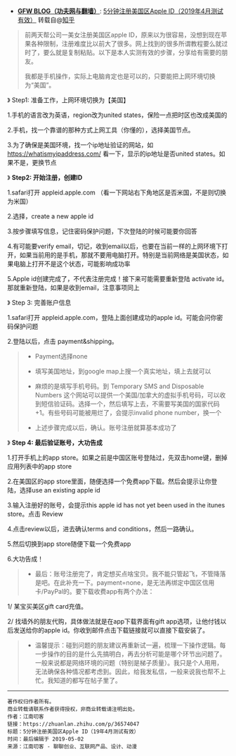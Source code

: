 - [**GFW BLOG（功夫网与翻墙）**](http://www.chinagfw.org/): [5分钟注册美国区Apple ID（2019年4月测试有效）](http://www.chinagfw.org/2019/05/5apple-id194.html)
转载自@[知乎](https://zhuanlan.zhihu.com/p/36574047)

> 前两天帮公司一美女注册美国区apple ID，原来以为很容易，没想到现在苹果各种限制，注册难度比以前大了很多。网上找到的很多所谓教程要么就过时了，要么就是复制粘贴。以下是本人实测有效的步骤，分享给有需要的朋友。
> 
> 我都是手机操作，实际上电脑肯定也是可以的，只要能把上网环境切换为“美国”。

》 Step1: 准备工作，上网环境切换为【美国】

1.手机的语言改为英语，region改为united states，保险一点把时区也改成美国的

2.手机，找一个靠谱的那种方式上网工具（你懂的），选择美国节点。

3.为了确保是美国环境，找一个ip地址验证的网站，如 https://whatismyipaddress.com/ 看一下，显示的ip地址是否united states。如果不是，更换节点

》 **Step2: 开始注册，创建ID**

1.safari打开 appleid.apple.com （看一下网站右下角地区是否米国，不是则切换为米国）

2.选择，create a new apple id

3.按步骤填写信息，记住密码保护问题，下次登陆的时候可能要你回答

4.有可能要verify email，切记，收到email以后，也要在当前一样的上网环境下打开，如果当前用的是手机，那就不要用电脑打开。特别是当前网络是美国状态，如果电脑上打开不是这个状态，可能影响成功率

5.Apple id创建完成了，不代表注册完成！接下来可能需要重新登陆 activate id。那就重新登陆，如果是收到email，注意事项同上

》 Step 3: 完善账户信息

1.safari打开 appleid.apple.com，登陆上面创建成功的apple id。可能会问你密码保护问题

2.登陆以后，点击 payment&shipping。

> - Payment选择none
> 
> - 填写美国地址，到google map上搜一个真实地址，填上去就可以
> 
> - 麻烦的是填写手机号码。到 Temporary SMS and Disposable Numbers 这个网站可以提供一个美国/加拿大的虚拟手机号码，可以收到短信验证码。选择一个，然后填写上去，不需要写美国的国家代码 +1。有些号码可能被用烂了，会提示invalid phone number，换一个
> 
> - 上述步骤完成以后，确认。账号注册就算基本成功了

》 **Step 4: 最后验证账号，大功告成**

1.打开手机上的app store。如果之前是中国区账号登陆过，先双击home键，删掉应用列表中的app store

2.在美国区的app store里面，随便选择一个免费app下载。然后会提示让你登陆，选择use an existing apple id

3.输入注册好的账号，会提示this apple id has not yet been used in the itunes store。点击 Review

4.点击review以后，进去确认terms and conditions，然后一路确认。

5.然后切换到app store随便下载一个免费app

6.大功告成！


> - 最后：账号注册完了，肯定想买点啥宝贝。我不能只管起飞，不管降落是吧。在此补充一下。payment=none，是无法再绑定中国区信用卡/PayPal的。要下载收费app有两个办法：

1/ 某宝买美区gift card充值。

2/ 找墙外的朋友代购，具体做法就是在app下载界面有gift app选项，让他付钱以后发送给你的apple id。你收到邮件点击下载链接就可以直接下载安装了。

> - 温馨提示：碰到问题的朋友建议再重新试一遍，梳理一下操作逻辑。每一步操作的目的是什么先搞明白，再去分析可能是哪个环节出问题了。一般来说都是网络环境的问题（特别是梯子质量）。我只是个人用用，无法确保各种情况都考虑到。因此，给我发私信，一般来说我也帮不上忙。我知道的都写在帖子里了。

----------------------------------------------

```
著作权归作者所有。
商业转载请联系作者获得授权，非商业转载请注明出处。
作者：江南叨客 
链接：https://zhuanlan.zhihu.com/p/36574047
标题：5分钟注册美国区Apple ID（19年4月测试有效）
时间：最后编辑于 2019-05-02
来源：江南叨客 - 聊聊创业、互联网产品、设计、动漫
```


